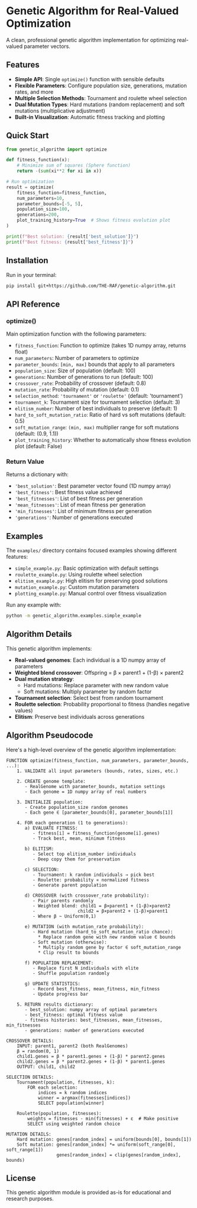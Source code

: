 # Genetic Algorithm for Real-Valued Optimization

A clean, professional genetic algorithm implementation for optimizing real-valued parameter vectors.

## Features

- **Simple API**: Single `optimize()` function with sensible defaults
- **Flexible Parameters**: Configure population size, generations, mutation rates, and more
- **Multiple Selection Methods**: Tournament and roulette wheel selection
- **Dual Mutation Types**: Hard mutations (random replacement) and soft mutations (multiplicative adjustment)
- **Built-in Visualization**: Automatic fitness tracking and plotting

## Quick Start

```python
from genetic_algorithm import optimize

def fitness_function(x):
    # Minimize sum of squares (Sphere function)
    return -(sum(xi**2 for xi in x))

# Run optimization
result = optimize(
    fitness_function=fitness_function,
    num_parameters=10,
    parameter_bounds=[-5, 5],
    population_size=100,
    generations=200,
    plot_training_history=True  # Shows fitness evolution plot
)

print(f"Best solution: {result['best_solution']}")
print(f"Best fitness: {result['best_fitness']}")
```

## Installation

Run in your terminal:

```bash
pip install git+https://github.com/THE-RAF/genetic-algorithm.git
```

## API Reference

### optimize()

Main optimization function with the following parameters:

- `fitness_function`: Function to optimize (takes 1D numpy array, returns float)
- `num_parameters`: Number of parameters to optimize
- `parameter_bounds`: `[min, max]` bounds that apply to all parameters
- `population_size`: Size of population (default: 100)
- `generations`: Number of generations to run (default: 100)
- `crossover_rate`: Probability of crossover (default: 0.8)
- `mutation_rate`: Probability of mutation (default: 0.1)
- `selection_method`: `'tournament'` or `'roulette'` (default: 'tournament')
- `tournament_k`: Tournament size for tournament selection (default: 3)
- `elitism_number`: Number of best individuals to preserve (default: 1)
- `hard_to_soft_mutation_ratio`: Ratio of hard vs soft mutations (default: 0.5)
- `soft_mutation_range`: `(min, max)` multiplier range for soft mutations (default: (0.9, 1.1))
- `plot_training_history`: Whether to automatically show fitness evolution plot (default: False)

### Return Value

Returns a dictionary with:
- `'best_solution'`: Best parameter vector found (1D numpy array)
- `'best_fitness'`: Best fitness value achieved
- `'best_fitnesses'`: List of best fitness per generation
- `'mean_fitnesses'`: List of mean fitness per generation  
- `'min_fitnesses'`: List of minimum fitness per generation
- `'generations'`: Number of generations executed

## Examples

The `examples/` directory contains focused examples showing different features:

- `simple_example.py`: Basic optimization with default settings
- `roulette_example.py`: Using roulette wheel selection
- `elitism_example.py`: High elitism for preserving good solutions
- `mutation_example.py`: Custom mutation parameters
- `plotting_example.py`: Manual control over fitness visualization

Run any example with:
```bash
python -m genetic_algorithm.examples.simple_example
```

## Algorithm Details

This genetic algorithm implements:

- **Real-valued genomes**: Each individual is a 1D numpy array of parameters
- **Weighted blend crossover**: Offspring = β × parent1 + (1-β) × parent2
- **Dual mutation strategy**: 
  - Hard mutations: Replace parameter with new random value
  - Soft mutations: Multiply parameter by random factor
- **Tournament selection**: Select best from random tournament
- **Roulette selection**: Probability proportional to fitness (handles negative values)
- **Elitism**: Preserve best individuals across generations

## Algorithm Pseudocode

Here's a high-level overview of the genetic algorithm implementation:

```
FUNCTION optimize(fitness_function, num_parameters, parameter_bounds, ...):
    1. VALIDATE all input parameters (bounds, rates, sizes, etc.)
    
    2. CREATE genome template:
       - RealGenome with parameter_bounds, mutation settings
       - Each genome = 1D numpy array of real numbers
    
    3. INITIALIZE population:
       - Create population_size random genomes
       - Each gene ∈ [parameter_bounds[0], parameter_bounds[1]]
    
    4. FOR each generation (1 to generations):
       a) EVALUATE FITNESS:
          - fitness[i] = fitness_function(genome[i].genes)
          - Track best, mean, minimum fitness
       
       b) ELITISM:
          - Select top elitism_number individuals
          - Deep copy them for preservation
       
       c) SELECTION:
          - Tournament: k random individuals → pick best
          - Roulette: probability ∝ normalized fitness
          - Generate parent population
       
       d) CROSSOVER (with crossover_rate probability):
          - Pair parents randomly
          - Weighted blend: child1 = β×parent1 + (1-β)×parent2
          -                child2 = β×parent2 + (1-β)×parent1
          - Where β ~ Uniform(0,1)
       
       e) MUTATION (with mutation_rate probability):
          - Hard mutation (hard_to_soft_mutation_ratio chance):
            * Replace random gene with new random value ∈ bounds
          - Soft mutation (otherwise):
            * Multiply random gene by factor ∈ soft_mutation_range
            * Clip result to bounds
       
       f) POPULATION REPLACEMENT:
          - Replace first N individuals with elite
          - Shuffle population randomly
       
       g) UPDATE STATISTICS:
          - Record best_fitness, mean_fitness, min_fitness
          - Update progress bar
    
    5. RETURN results dictionary:
       - best_solution: numpy array of optimal parameters
       - best_fitness: optimal fitness value
       - fitness histories: best_fitnesses, mean_fitnesses, min_fitnesses
       - generations: number of generations executed

CROSSOVER DETAILS:
    INPUT: parent1, parent2 (both RealGenomes)
    β = random(0, 1)
    child1.genes = β * parent1.genes + (1-β) * parent2.genes  
    child2.genes = β * parent2.genes + (1-β) * parent1.genes
    OUTPUT: child1, child2

SELECTION DETAILS:
    Tournament(population, fitnesses, k):
        FOR each selection:
            indices = k random indices
            winner = argmax(fitnesses[indices])
            SELECT population[winner]
    
    Roulette(population, fitnesses):
        weights = fitnesses - min(fitnesses) + ε  # Make positive
        SELECT using weighted random choice

MUTATION DETAILS:
    Hard mutation: genes[random_index] = uniform(bounds[0], bounds[1])
    Soft mutation: genes[random_index] *= uniform(soft_range[0], soft_range[1])
                   genes[random_index] = clip(genes[random_index], bounds)
```

## License

This genetic algorithm module is provided as-is for educational and research purposes.
